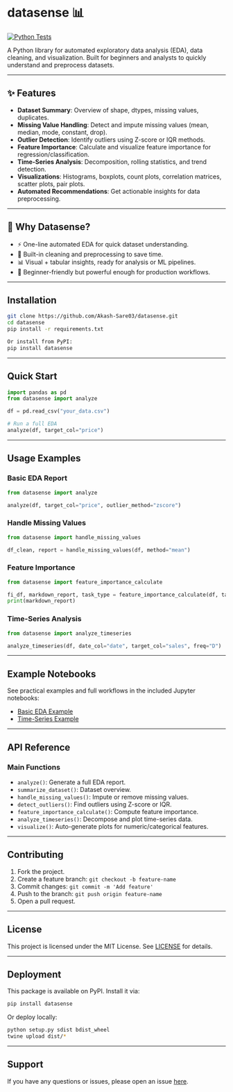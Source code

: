 # datasense 📊

[![Python Tests](https://github.com/Akash-Sare03/datasense/actions/workflows/python-test.yml/badge.svg)](https://github.com/Akash-Sare03/datasense/actions/workflows/python-test.yml)


A Python library for automated exploratory data analysis (EDA), data cleaning, and visualization. 
Built for beginners and analysts to quickly understand and preprocess datasets.

---

## ✨ Features

- **Dataset Summary**: Overview of shape, dtypes, missing values, duplicates.  
- **Missing Value Handling**: Detect and impute missing values (mean, median, mode, constant, drop).  
- **Outlier Detection**: Identify outliers using Z-score or IQR methods.  
- **Feature Importance**: Calculate and visualize feature importance for regression/classification.  
- **Time-Series Analysis**: Decomposition, rolling statistics, and trend detection.  
- **Visualizations**: Histograms, boxplots, count plots, correlation matrices, scatter plots, pair plots.  
- **Automated Recommendations**: Get actionable insights for data preprocessing.  

---

## 🚀 Why Datasense?

- ⚡ One-line automated EDA for quick dataset understanding.  
- 🧹 Built-in cleaning and preprocessing to save time.  
- 📊 Visual + tabular insights, ready for analysis or ML pipelines.  
- 🔧 Beginner-friendly but powerful enough for production workflows.  

---

## Installation

```bash
git clone https://github.com/Akash-Sare03/datasense.git
cd datasense
pip install -r requirements.txt

Or install from PyPI: 
pip install datasense
```
---

## Quick Start

```python
import pandas as pd
from datasense import analyze

df = pd.read_csv("your_data.csv")

# Run a full EDA
analyze(df, target_col="price")
```

---

## Usage Examples

### Basic EDA Report
```python
from datasense import analyze

analyze(df, target_col="price", outlier_method="zscore")
```

### Handle Missing Values
```python
from datasense import handle_missing_values

df_clean, report = handle_missing_values(df, method="mean")
```

### Feature Importance
```python
from datasense import feature_importance_calculate

fi_df, markdown_report, task_type = feature_importance_calculate(df, target_col="target", top_n=10)
print(markdown_report)
```

### Time-Series Analysis
```python
from datasense import analyze_timeseries

analyze_timeseries(df, date_col="date", target_col="sales", freq="D")
```

---

## Example Notebooks

See practical examples and full workflows in the included Jupyter notebooks:

- [Basic EDA Example](notebooks/Datasense_Library_Test_1.ipynb)
- [Time-Series Example](notebooks/Datasense_Library_Test_2.ipynb)

---

## API Reference

### Main Functions
- `analyze()`: Generate a full EDA report.
- `summarize_dataset()`: Dataset overview.
- `handle_missing_values()`: Impute or remove missing values.
- `detect_outliers()`: Find outliers using Z-score or IQR.
- `feature_importance_calculate()`: Compute feature importance.
- `analyze_timeseries()`: Decompose and plot time-series data.
- `visualize()`: Auto-generate plots for numeric/categorical features.

---

## Contributing

1. Fork the project.
2. Create a feature branch: `git checkout -b feature-name`
3. Commit changes: `git commit -m 'Add feature'`
4. Push to the branch: `git push origin feature-name`
5. Open a pull request.

---

## License

This project is licensed under the MIT License. See [LICENSE](LICENSE.txt) for details.

---

## Deployment

This package is available on PyPI. Install it via:

```bash
pip install datasense
```

Or deploy locally:

```bash
python setup.py sdist bdist_wheel
twine upload dist/*
```

---

## Support

If you have any questions or issues, please open an issue [here](https://github.com/Akash-Sare03/datasense/issues).

